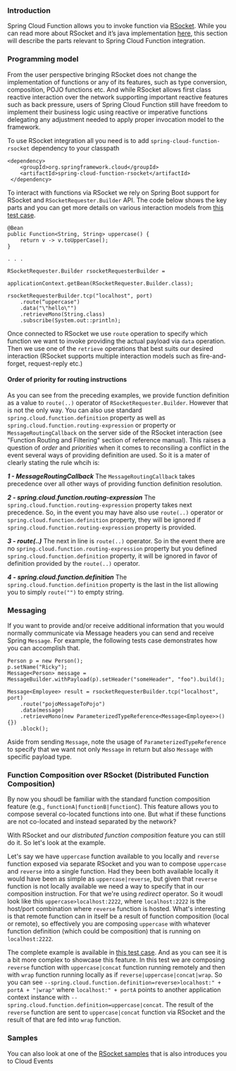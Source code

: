 ### Introduction 

Spring Cloud Function allows you to invoke function via [RSocket](https://rsocket.io/). While you can read more about RSocket and it’s java 
implementation [here](https://github.com/rsocket/rsocket-java), this section will describe the parts relevant to Spring Cloud Function integration.

### Programming model
From the user perspective bringing RSocket does not change the implementation of functions or any of its features, such as type conversion, 
composition, POJO functions etc.
And while RSocket allows first class reactive interaction over the network supporting important reactive features such as back pressure, 
users of Spring Cloud Function still have freedom to implement their business logic using reactive or imperative functions delegating any 
adjustment needed to apply proper invocation model to the framework.

To use RSocket integration all you need is to add `spring-cloud-function-rsocket` dependency to your classpath
```
<dependency>
	<groupId>org.springframework.cloud</groupId>
	<artifactId>spring-cloud-function-rsocket</artifactId>
 </dependency>
```

To interact with functions via RSocket we rely on Spring Boot support for RSocket and `RSocketRequester.Builder` API.
The code below shows the key parts and you can get more details on various interaction models 
from [this test case](https://github.com/spring-cloud/spring-cloud-function/blob/master/spring-cloud-function-rsocket/src/test/java/org/springframework/cloud/function/rsocket/RSocketAutoConfigurationTests.java).


```
@Bean
public Function<String, String> uppercase() {
	return v -> v.toUpperCase();
}

. . .

RSocketRequester.Builder rsocketRequesterBuilder =
				applicationContext.getBean(RSocketRequester.Builder.class);

rsocketRequesterBuilder.tcp("localhost", port)
	.route(“uppercase")
	.data("\"hello\"")
	.retrieveMono(String.class)
	.subscribe(System.out::println);
```

Once connected to RSocket we use `route` operation to specify which function we want to invoke providing the actual 
payload via `data` operation. Then we use one of the `retrieve` operations that best suits our desired interaction 
(RSocket supports multiple interaction models such as fire-and-forget, request-reply etc.)

#### Order of priority for routing instructions

As you can see from the preceding examples, we provide function definition as a value to `route(..)` operator of `RSocketRequester.Builder`.
However that is not the only way. You can also use standard `spring.cloud.function.definition` property as well as `spring.cloud.function.routing-expression` or property or `MessageRoutingCallback` on the server side of the RSocket interaction (see "Function Routing and Filtering" section of reference manual). 
This raises a question of _order_ and _priorities_ when it comes to reconsiling a conflict in the event several ways of providing definition are used. So it is a mater of clearly stating the rule whcih is:

***1 - MessageRoutingCallback***
The `MessageRoutingCallback` takes precedence over all other ways of providing function definition resolution.

***2 - spring.cloud.function.routing-expression***
The `spring.cloud.function.routing-expression` property takes next precedence. So, in the event you may have also use `route(..)` operator or `spring.cloud.function.definition` property, they will be ignored if `spring.cloud.function.routing-expression` property is provided.

***3 - route(..)***
The next in line is `route(..)` operator. So in the event there are no `spring.cloud.function.routing-expression` property but you defined `spring.cloud.function.definition` property, it will be ignored in favor of definition provided by the `route(..)` operator.

***4 - spring.cloud.function.definition***
The `spring.cloud.function.definition` property is the last in the list allowing you to simply `route("")` to empty string.


### Messaging

If you want to provide and/or receive additional information that you would normally communicate via Message headers you can send and receive Spring `Message`.
For example, the following tests case demonstrates how you can accomplish that.
```
Person p = new Person();
p.setName("Ricky");
Message<Person> message = MessageBuilder.withPayload(p).setHeader("someHeader", "foo").build();

Message<Employee> result = rsocketRequesterBuilder.tcp("localhost", port)
	.route("pojoMessageToPojo")
	.data(message)
	.retrieveMono(new ParameterizedTypeReference<Message<Employee>>() {})
	.block();
```
Aside from sending `Message`, note the usage of `ParameterizedTypeReference` to specify that we want not only `Message` in return but also `Message` with specific payload type. 

### Function Composition over RSocket (Distributed Function Composition)

By now you shoudl be familiar with the standard function composition feature (e.g., `functionA|functionB|functionC`). This feature allows you to compose several co-located functions into one. But what if these functions are not co-located and instead separated by the network?

With RSocket and our _distributed function composition_ feature you can still do it. So let's look at the example.

Let's say we have `uppercase` function available to you locally and `reverse` function exposed via separate RSocket and you wan to compose `uppercase` and `reverse` into a single function. Had they been both available locally it would have been as simple as `uppercase|reverse`, but given that `reverse` function is not locally available we need a way to specify that in our composition instruction. For that we're using _redirect_ operator. So it woudl look like this `uppercase>localhost:2222`, where `localhost:2222` is the host/port combination where `reverse` function is hosted. 
What's interesting is that remote function can in itself be a result of function composition (local or remote), so effectively you are composing `uppercase` with whatever function definition (which could be composition) that is running on `localhost:2222`. 

The complete example is available in [this test case](https://github.com/spring-cloud/spring-cloud-function/blob/0e3a27a392f5c69727d909db26c2ba6aa0344cfd/spring-cloud-function-rsocket/src/test/java/org/springframework/cloud/function/rsocket/RSocketAutoConfigurationTests.java#L371). 
And as you can see it is a bit more complex to showcase this feature. In this test we are composing `reverse` function with `uppercase|concat` function running remotely and then with `wrap` function running locally as if `reverse|uppercase|concat|wrap`.
So you can see `--spring.cloud.function.definition=reverse>localhost:" + portA + "|wrap"` where `localhost:" + portA` points to another application context instance with `--spring.cloud.function.definition=uppercase|concat`. The result of the `reverse` function are sent to `uppercase|concat` function via RSocket and the result of that are fed into `wrap` function.

### Samples

You can also look at one of the [RSocket samples](https://github.com/spring-cloud/spring-cloud-function/tree/master/spring-cloud-function-samples/function-sample-cloudevent-rsocket) that is also introduces you to Cloud Events 